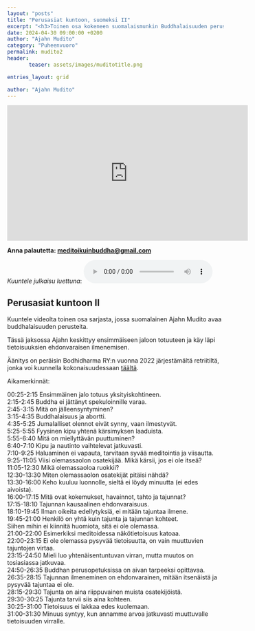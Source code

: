 ```yaml
---
layout: "posts"
title: "Perusasiat kuntoon, suomeksi II"
excerpt: "<h3>Toinen osa kokeneen suomalaismunkin Buddhalaisuuden perusteet -sarjasta.</h3>"
date: 2024-04-30 09:00:00 +0200 
author: "Ajahn Mudito"
category: "Puheenvuoro"
permalink: mudito2
header: 
       teaser: assets/images/muditotitle.png

entries_layout: grid

author: "Ajahn Mudito"
---
```


<iframe width="560" height="315" src="https://www.youtube.com/embed/dbn2Ukltbts?si=yJoKBV29c9m5BOvv" title="YouTube video player" frameborder="0" allow="accelerometer; autoplay; clipboard-write; encrypted-media; gyroscope; picture-in-picture; web-share" referrerpolicy="strict-origin-when-cross-origin" allowfullscreen></iframe>

<b> Anna palautetta: meditoikuinbuddha@gmail.com</b>

<i>Kuuntele julkaisu luettuna</i>:
<audio controls>
  <source src="assets/audio/2024-04-30/2024-04-30-final.mp3" type="audio/mp3">
</audio>

<h2>Perusasiat kuntoon II</h2>

Kuuntele videolta toinen osa sarjasta, jossa suomalainen Ajahn Mudito avaa buddhalaisuuden perusteita.

Tässä jaksossa Ajahn keskittyy ensimmäiseen jaloon totuuteen ja käy läpi tietoisuuksien ehdonvaraisen ilmenemisen.

Äänitys on peräisin Bodhidharma RY:n vuonna 2022 järjestämältä retriitiltä, jonka voi kuunnella kokonaisuudessaan <a href="https://www.bodhidharma.fi/?p=1815">täältä</a>.

Aikamerkinnät:

00:25-2:15 Ensimmäinen jalo totuus yksityiskohtineen.<br>
2:15-2:45 Buddha ei jättänyt spekuloinnille varaa.<br>
2:45-3:15 Mitä on jälleensyntyminen?<br>
3:15-4:35 Buddhalaisuus ja abortti.<br>
4:35-5:25 Jumalalliset olennot eivät synny, vaan ilmestyvät.<br>
5:25-5:55 Fyysinen kipu yhtenä kärsimyksen laaduista.<br>
5:55-6:40 Mitä on miellyttävän puuttuminen?<br>
6:40-7:10 Kipu ja nautinto vaihtelevat jatkuvasti.<br>
7:10-9:25 Haluaminen ei vapauta, tarvitaan syvää meditointia ja viisautta.<br>
9:25-11:05 Viisi olemassaolon osatekijää. Mikä kärsii, jos ei ole itseä?<br>
11:05-12:30 Mikä olemassaoloa ruokkii?<br>
12:30-13:30 Miten olemassaolon osatekijät pitäisi nähdä?<br>
13:30-16:00 Keho kuuluu luonnolle, sieltä ei löydy minuutta (ei edes aivoista).<br>
16:00-17:15 Mitä ovat kokemukset, havainnot, tahto ja tajunnat?<br>
17:15-18:10 Tajunnan kausaalinen ehdonvaraisuus.<br>
18:10-19:45 Ilman oikeita edellytyksiä, ei mitään tajuntaa ilmene.<br>
19:45-21:00 Henkilö on yhtä kuin tajunta ja tajunnan kohteet.<br> Siihen mihin ei kiinnitä huomiota, sitä ei ole olemassa.<br>
21:00-22:00 Esimerkiksi meditoidessa näkötietoisuus katoaa.<br>
22:00-23:15 Ei ole olemassa pysyvää tietoisuutta, on vain muuttuvien tajuntojen virtaa.<br>
23:15-24:50 Mieli luo yhtenäisentuntuvan virran, mutta muutos on tosiasiassa jatkuvaa.<br>
24:50-26:35 Buddhan perusopetuksissa on aivan tarpeeksi opittavaa.<br>
26:35-28:15 Tajunnan ilmeneminen on ehdonvarainen, mitään itsenäistä ja pysyvää tajuntaa ei ole.<br>
28:15-29:30 Tajunta on aina riippuvainen muista osatekijöistä.<br>
29:30-30:25 Tajunta tarvii siis aina kohteen.<br>
30:25-31:00 Tietoisuus ei lakkaa edes kuolemaan.<br>
31:00-31:30 Minuus syntyy, kun annamme arvoa jatkuvasti muuttuvalle tietoisuuden virralle.<br>
